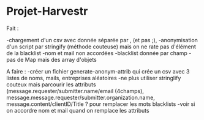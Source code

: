 # Projet-Harvestr

Fait : 

-chargement d'un csv avec donnée séparée par , (et pas ;), 
-anonymisation d'un script par stringify (méthode couteuse) 
mais on ne rate pas d'élément de la blacklist
-nom et mail non accordées
-blacklist donnée par champ
-pas de Map mais des array d'objets

A faire : 
-créer un fichier generate-anonym-attrib qui crée un csv avec 3 listes de noms, mails, entreprises aléatoires 
-ne plus utiliser stringlify couteux mais parcourir les attributs
(message.requester/submitter.name/email (4champs), 
message.message.requester/submitter.organization.name, 
message.content/clientID/Title ? pour remplacer les mots blacklists
-voir si on accordre nom et mail quand on remplace les attributs 